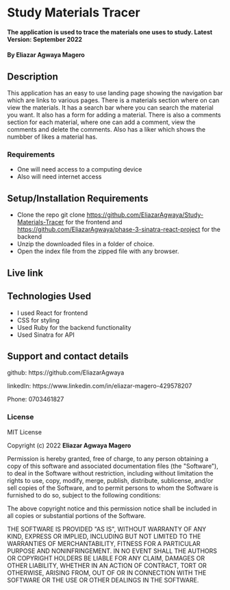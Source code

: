 # Study Materials Tracer

#### The application is used to trace the materials one uses to study. Latest Version: September 2022

#### By **Eliazar Agwaya Magero**

## Description

This application has an easy to use landing page showing the navigation bar which are links to various pages. There is a materials section where on can view the materials. It has a search bar where you can search the material you want. It also has a form for adding a material. There is also a comments section for each material, where one can add a comment, view the comments and delete the comments. Also has a liker which shows the numbber of likes a material has.

### Requirements

- One will need access to a computing device
- Also will need internet access

## Setup/Installation Requirements

- Clone the repo git clone https://github.com/EliazarAgwaya/Study-Materials-Tracer for the frontend and https://github.com/EliazarAgwaya/phase-3-sinatra-react-project for the backend
- Unzip the downloaded files in a folder of choice.
- Open the index file from the zipped file with any browser.

## Live link

## Technologies Used

- I used React for frontend
- CSS for styling
- Used Ruby for the backend functionality
- Used Sinatra for API

## Support and contact details

<p>github: https://github.com/EliazarAgwaya</p>
<p>linkedIn: https://www.linkedin.com/in/eliazar-magero-429578207</p>
<p>Phone: 0703461827</p>

### License

MIT License

Copyright (c) 2022 **Eliazar Agwaya Magero**

Permission is hereby granted, free of charge, to any person obtaining a copy
of this software and associated documentation files (the "Software"), to deal
in the Software without restriction, including without limitation the rights
to use, copy, modify, merge, publish, distribute, sublicense, and/or sell
copies of the Software, and to permit persons to whom the Software is
furnished to do so, subject to the following conditions:

The above copyright notice and this permission notice shall be included in all
copies or substantial portions of the Software.

THE SOFTWARE IS PROVIDED "AS IS", WITHOUT WARRANTY OF ANY KIND, EXPRESS OR
IMPLIED, INCLUDING BUT NOT LIMITED TO THE WARRANTIES OF MERCHANTABILITY,
FITNESS FOR A PARTICULAR PURPOSE AND NONINFRINGEMENT. IN NO EVENT SHALL THE
AUTHORS OR COPYRIGHT HOLDERS BE LIABLE FOR ANY CLAIM, DAMAGES OR OTHER
LIABILITY, WHETHER IN AN ACTION OF CONTRACT, TORT OR OTHERWISE, ARISING FROM,
OUT OF OR IN CONNECTION WITH THE SOFTWARE OR THE USE OR OTHER DEALINGS IN THE
SOFTWARE.
